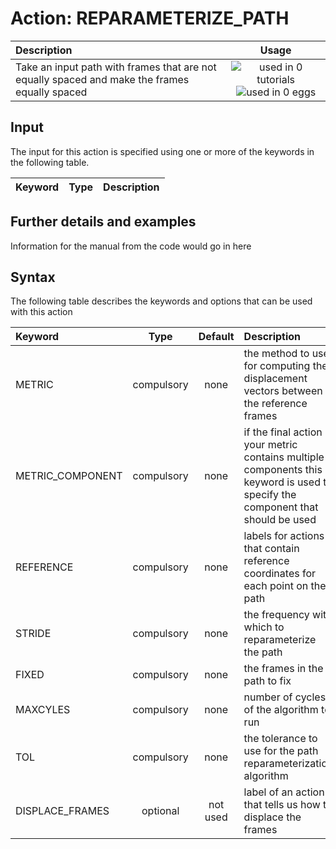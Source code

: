 # Action: REPARAMETERIZE_PATH

| Description    | Usage |
|:--------|:--------:|
| Take an input path with frames that are not equally spaced and make the frames equally spaced | ![used in 0 tutorials](https://img.shields.io/badge/tutorials-0-red.svg)![used in 0 eggs](https://img.shields.io/badge/nest-0-red.svg) | 

## Input

The input for this action is specified using one or more of the keywords in the following table.

| Keyword |  Type | Description |
|:--------|:------:|:-----------|


## Further details and examples 
Information for the manual from the code would go in here 
## Syntax 
The following table describes the keywords and options that can be used with this action 

| Keyword | Type | Default | Description |
|:-------|:----:|:-------:|:-----------|
| METRIC | compulsory | none | the method to use for computing the displacement vectors between the reference frames |
| METRIC_COMPONENT | compulsory | none | if the final action in your metric contains multiple components this keyword is used to specify the component that should be used |
| REFERENCE | compulsory | none | labels for actions that contain reference coordinates for each point on the path |
| STRIDE | compulsory | none |  the frequency with which to reparameterize the path |
| FIXED | compulsory | none |  the frames in the path to fix |
| MAXCYLES | compulsory | none |  number of cycles of the algorithm to run |
| TOL | compulsory | none |  the tolerance to use for the path reparameterization algorithm |
| DISPLACE_FRAMES | optional | not used | label of an action that tells us how to displace the frames |
